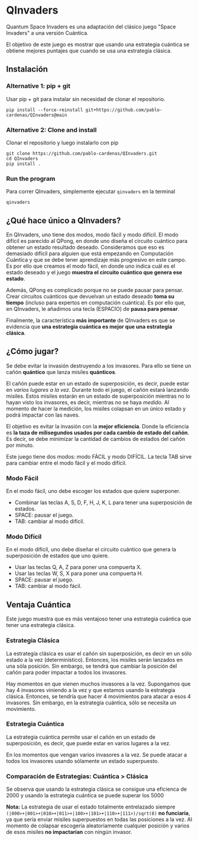# QInvaders

Quantum Space Invaders es una adaptación del clásico juego "Space Invaders" a una versión Cuántica.

El objetivo de este juego es mostrar que usando una estrategia cuántica se obtiene mejores puntajes que cuando se usa una estrategia clásica.

## Instalación

### Alternative 1: pip + git

Usar pip + git para instalar sin necesidad de clonar el repositorio.

```console
pip install --force-reinstall git+https://github.com/pablo-cardenas/QInvaders@main
```

### Alternative 2: Clone and install

Clonar el repositorio y luego instalarlo con pip

```console
git clone https://github.com/pablo-cardenas/QInvaders.git
cd QInvaders
pip install .
```

### Run the program

Para correr QInvaders, simplemente ejecutar `qinvaders`  en la terminal

```console
qinvaders
```

## ¿Qué hace único a QInvaders?

En QInvaders, uno tiene dos modos, modo fácil y modo difícil.
El modo difícil es parecido al QPong, en donde uno diseña el circuito cuántico para obtener un estado resultado deseado.
Consideramos que eso es demasiado difícil para alguien que está empezando en Computación Cuántica y que se debe tener aprendizaje más progresivo en este campo.
Es por ello que creamos el modo fácil, en donde uno indica cuál es el estado deseado y el juego **muestra el circuito cuántico que genera ese estado**.

Además, QPong es complicado porque no se puede pausar para pensar.
Crear circuitos cuánticos que devuelvan un estado deseado **toma su tiempo** (incluso para expertos en computación cuántica).
Es por ello que, en QInvaders, le añadimos una tecla (ESPACIO) de **pausa para pensar**.

Finalmente, la característica  **más importante** de QInvaders es que se evidencia que **una estrategia cuántica es mejor que una estrategia clásica**.


## ¿Cómo jugar?

Se debe evitar la invasión destruyendo a los invasores.
Para ello se tiene un cañón **quántico**  que lanza misiles **quánticos**.

El cañón puede estar en un estado de superposición, es decir, puede estar en *varios lugares a la vez*.
Durante todo el juego, el cañón estará lanzando misiles.
Estos misiles estarán en un estado de superposición mientras no lo hayan visto los invasores, es decir, mientras no se haya *medido*.
Al momento de hacer la medición, los misiles colapsan en un único estado y podrá impactar con las naves.

El objetivo es evitar la invasión con la **mejor eficiencia**.
Donde la eficiencia es **la taza de milisegundos usados por cada cambio de estado del cañón**.
Es decir, se debe minimizar la cantidad de cambios de estados del cañón por minuto.

Este juego tiene dos modos: modo FÁCIL y modo DIFÍCIL. La tecla TAB sirve para cambiar entre el modo fácil y el modo difícil.

### Modo Fácil

En el modo fácil, uno debe escoger los estados que quiere superponer.

  * Combinar las teclas A, S, D, F, H, J, K, L para tener una superposición de estados.
  * SPACE: pausar el juego.
  * TAB: cambiar al modo difícil.

### Modo Difícil

En el modo difícil, uno debe diseñar el circuito cuántico  que genera la superposición de estados que uno quiere.

  * Usar las teclas Q, A, Z para poner una compuerta X.
  * Usar las teclas W, S, X para poner una compuerta H.
  * SPACE: pausar el juego.
  * TAB: cambiar al modo fácil.


## Ventaja Cuántica

Este juego muestra que es más ventajoso tener una estrategia cuántica que tener una estrategia clásica.

### Estrategia Clásica

La estrategia clásica es usar el cañón sin superposición, es decir en un sólo estado a la vez (determinístico).
Entonces, los misiles serán lanzados en una sóla posición.
Sin embargo, se tendrá que cambiar la posición del cañón para poder impactar a todos los invasores.

Hay momentos en que vienen muchos invasores a la vez.
Supongamos que hay 4 invasores viniendo a la vez y que estamos usando la estrategia clásica.
Entonces, se tendría que hacer 4 movimientos para atacar a esos 4 invasores.
Sin embargo, en la estrategia cuántica, sólo se necesita un movimiento.

### Estrategia Cuántica

La estrategia cuántica permite usar el cañón en un estado de superposición, es decir, que puede estar en varios lugares a la vez.

En los momentos que vengan varios invasores a la vez.
Se puede atacar a todos los invasores usando sólamente un estado superpuesto.

### Comparación de Estrategias: Cuántica > Clásica

Se observa que usando la estrategia clásica se consigue una eficienca de 2000 y usando la estrategia cuántica se puede superar los 5000

**Nota:** La estrategia de usar el estado totalmente entrelazado siempre
`(|000>+|001>+|010>+|011>+|100>+|101>+|110>+|111>)/sqrt(8)` **no funciaría**, 
ya que sería enviar misiles superpuestos en todas las posiciones a la vez.
Al momento de colapsar escogería aleatoriamente cualquier posición y
varios de esos misiles **no impactarían** con ningún invasor.

